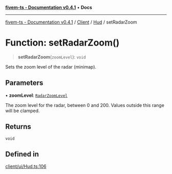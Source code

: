 [**fivem-ts - Documentation v0.4.1**](../../../../../README.md) • **Docs**

***

[fivem-ts - Documentation v0.4.1](../../../../../README.md) / [Client](../../../README.md) / [Hud](../README.md) / setRadarZoom

# Function: setRadarZoom()

> **setRadarZoom**(`zoomLevel`): `void`

Sets the zoom level of the radar (minimap).

## Parameters

• **zoomLevel**: [`RadarZoomLevel`](../type-aliases/RadarZoomLevel.md)

The zoom level for the radar, between 0 and 200. Values outside this range will be clamped.

## Returns

`void`

## Defined in

[client/ui/Hud.ts:106](https://github.com/Purpose-Dev/fivem-ts/blob/main/src/client/ui/Hud.ts#L106)
